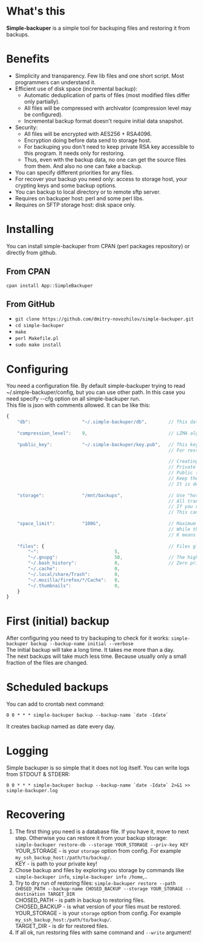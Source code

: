 # What's this
**Simple-backuper** is a simple tool for backuping files and restoring it from backups.

# Benefits
- Simplicity and transparency. Few lib files and one short script. Most programmers can understand it.
- Efficient use of disk space (incremental backup):
  - Automatic deduplication of parts of files (most modified files differ only partially).
  - All files will be compressed with archivator (compression level may be configured).
  - Incremental backup format doesn't require initial data snapshot.
- Security:
  - All files will be encrypted with AES256 + RSA4096.
  - Encryption doing before data send to storage host.
  - For backuping you don't need to keep private RSA key accessible to this program. It needs only for restoring.
  - Thus, even with the backup data, no one can get the source files from them. And also no one can fake a backup.
- You can specify different priorities for any files.
- For recover your backup you need only: access to storage host, your crypting keys and some backup options.
- You can backup to local directory or to remote sftp server.
- Requires on backuper host: perl and some perl libs.
- Requires on SFTP storage host: disk space only.

# Installing

You can install simple-backuper from CPAN (perl packages repository) or directly from github.

## From CPAN
`cpan install App::SimpleBackuper`

## From GitHub

- `git clone https://github.com/dmitry-novozhilov/simple-backuper.git`
- `cd simple-backuper`
- `make`
- `perl Makefile.pl`
- `sudo make install`

# Configuring

You need a configuration file. By default simple-backuper trying to read ~/.simple-backuper/config, but you can use other path.
In this case you need specify --cfg option on all simple-backuper run.  
This file is json with comments allowed. It can be like this:
```javascript
{
    "db":                   "~/.simple-backuper/db",        // This database file changes every new backup. ~/.simple-backuper/db - is a default value.
    
    "compression_level":    9,                              // LZMA algorythm supports levels 1 to 9
    
    "public_key":           "~/.simple-backuper/key.pub",   // This key using with "backup" command.
                                                            // For restore-db command you need to use private key of this public key.
                                                            
                                                            // Creating new pair of keys:
                                                            // Private (for restoring): openssl genrsa -out ~/.simple-backuper/key 4096
                                                            // Public (for backuping): openssl rsa -in ~/.simple-backuper/key -pubout > ~/.simple-backuper/key.pub
                                                            // Keep the private key as your most valuable asset. Copy it to a safe place.
                                                            // It is desirable not in the backup storage, otherwise it will make it possible to use the backup data for someone other than you.
    
    "storage":              "/mnt/backups",                 // Use "host:path" or "user@host:path" for remote SFTP storage.
                                                            // All transfered data already encrypted.
                                                            // If you choose SFTP, make sure that this SFTP server works without a password.
                                                            // This can be configured with ~/.ssh/ config and ssh key-based authorization.
    
    "space_limit":          "100G",                         // Maximum of disc space on storage.
                                                            // While this limit has been reached, simple-backuper deletes the oldest and lowest priority file.
                                                            // K means kilobytes, M - megabytes, G - gygabytes, T - terabytes.
    
    "files": {                                              // Files globs with it's priorityes.
        "~":                            5,
        "~/.gnupg":                     50,                 // The higher the priority, the less likely it is to delete these files.
        "~/.bash_history":              0,                  // Zero priority prohibits backup. Use it for exceptions.
        "~/.cache":                     0,
        "~/.local/share/Trash":         0,
        "~/.mozilla/firefox/*/Cache":   0,
        "~/.thumbnails":                0,
    }
}
```

# First (initial) backup

After configuring you need to try backuping to check for it works:
`simple-backuper backup --backup-name initial --verbose`  
The initial backup will take a long time. It takes me more than a day.  
The next backups will take much less time. Because usually only a small fraction of the files are changed.

# Scheduled backups

You can add to crontab next command:
```
0 0 * * * simple-backuper backup --backup-name `date -Idate`
```
It creates backup named as date every day.

# Logging

Simple backuper is so simple that it does not log itself. You can write logs from STDOUT & STDERR:
```
0 0 * * * simple-backuper backup --backup-name `date -Idate` 2>&1 >> simple-backuper.log
```

# Recovering

1. The first thing you need is a database file. If you have it, move to next step. Otherwise you can restore it from your backup storage:  
   `simple-backuper restore-db --storage YOUR_STORAGE --priv-key KEY`  
   YOUR_STORAGE - is your `storage` option from config. For example `my_ssh_backup_host:/path/to/backup/`.  
   KEY - is path to your private key!
2. Chose backup and files by exploring you storage by commands like `simple-backuper info`, `simple-backuper info /home`,..
3. Try to dry run of restoring files: `simple-backuper restore --path CHOSED_PATH --backup-name CHOSED_BACKUP --storage YOUR_STORAGE --destination TARGET_DIR`  
   CHOSED_PATH - is path in backup to restoring files.  
   CHOSED_BACKUP - is what version of your files must be restored.  
   YOUR_STORAGE - is your `storage` option from config. For example `my_ssh_backup_host:/path/to/backup/`.  
   TARGET_DIR - is dir for restored files.
4. If all ok, run restoring files with same command and `--write` argument!
